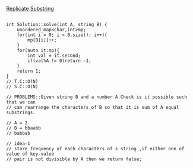 [Replicate Substring](https://www.scaler.com/academy/mentee-dashboard/class/34567/assignment/problems/960?navref=cl_tt_lst_nm)

```

int Solution::solve(int A, string B) {
    unordered_map<char,int>mp;
    for(int i = 0; i < B.size(); i++){
        mp[B[i]]++;
    }
    for(auto it:mp){
        int val = it.second;
        if(val%A != 0)return -1;
    }
    return 1;
}
// T.C::O(N)
// S.C::O(N)

// PROBLEMS::Given string B and a number A.Check is it possible such that we can 
// can rearrange the characters of B so that it is sum of A equal substrings.

// A = 2
// B = bbaabb
// babbab

// idea-1
// store frequency of each characters of s string ,if either one of value of key-value 
// pair is not divisible by A then we return false;


```
